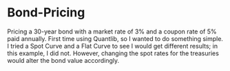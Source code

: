 # Bond-Pricing
Pricing a 30-year bond with a market rate of 3% and a coupon rate of 5% paid annually. 
First time using Quantlib, so I wanted to do something simple. 
I tried a Spot Curve and a Flat Curve to see I would get different results; in this example, I did not. However, changing the spot rates for the treasuries would alter the bond value accordingly. 


